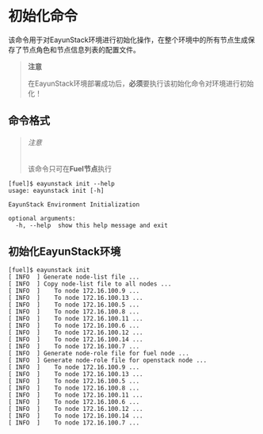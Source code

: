 # 初始化命令

该命令用于对EayunStack环境进行初始化操作，在整个环境中的所有节点生成保存了节点角色和节点信息列表的配置文件。

> **注意**
>
> 在EayunStack环境部署成功后，**必须**要执行该初始化命令对环境进行初始化！

## 命令格式

> ###### 注意
>
> 该命令只可在**Fuel节点**执行

```
[fuel]$ eayunstack init --help
usage: eayunstack init [-h]

EayunStack Environment Initialization

optional arguments:
  -h, --help  show this help message and exit
```

## 初始化EayunStack环境

```
[fuel]$ eayunstack init
[ INFO  ] Generate node-list file ...
[ INFO  ] Copy node-list file to all nodes ...
[ INFO  ]    To node 172.16.100.9 ...
[ INFO  ]    To node 172.16.100.13 ...
[ INFO  ]    To node 172.16.100.5 ...
[ INFO  ]    To node 172.16.100.8 ...
[ INFO  ]    To node 172.16.100.11 ...
[ INFO  ]    To node 172.16.100.6 ...
[ INFO  ]    To node 172.16.100.12 ...
[ INFO  ]    To node 172.16.100.14 ...
[ INFO  ]    To node 172.16.100.7 ...
[ INFO  ] Generate node-role file for fuel node ...
[ INFO  ] Generate node-role file for openstack node ...
[ INFO  ]    To node 172.16.100.9 ...
[ INFO  ]    To node 172.16.100.13 ...
[ INFO  ]    To node 172.16.100.5 ...
[ INFO  ]    To node 172.16.100.8 ...
[ INFO  ]    To node 172.16.100.11 ...
[ INFO  ]    To node 172.16.100.6 ...
[ INFO  ]    To node 172.16.100.12 ...
[ INFO  ]    To node 172.16.100.14 ...
[ INFO  ]    To node 172.16.100.7 ...
```
